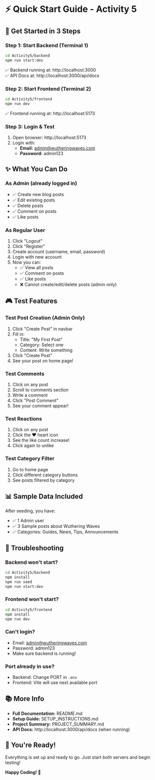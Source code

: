 # ⚡ Quick Start Guide - Activity 5

## 🎯 Get Started in 3 Steps

### Step 1: Start Backend (Terminal 1)
```bash
cd Activity5/backend
npm run start:dev
```
✅ Backend running at: http://localhost:3000  
✅ API Docs at: http://localhost:3000/api/docs

### Step 2: Start Frontend (Terminal 2)
```bash
cd Activity5/frontend
npm run dev
```
✅ Frontend running at: http://localhost:5173

### Step 3: Login & Test
1. Open browser: http://localhost:5173
2. Login with:
   - **Email:** admin@wutheringwaves.com
   - **Password:** admin123

## ✨ What You Can Do

### As Admin (already logged in)
- ✅ Create new blog posts
- ✅ Edit existing posts
- ✅ Delete posts
- ✅ Comment on posts
- ✅ Like posts

### As Regular User
1. Click "Logout"
2. Click "Register" 
3. Create account (username, email, password)
4. Login with new account
5. Now you can:
   - ✅ View all posts
   - ✅ Comment on posts
   - ✅ Like posts
   - ❌ Cannot create/edit/delete posts (admin only)

## 🎮 Test Features

### Test Post Creation (Admin Only)
1. Click "Create Post" in navbar
2. Fill in:
   - Title: "My First Post"
   - Category: Select one
   - Content: Write something
3. Click "Create Post"
4. See your post on home page!

### Test Comments
1. Click on any post
2. Scroll to comments section
3. Write a comment
4. Click "Post Comment"
5. See your comment appear!

### Test Reactions
1. Click on any post
2. Click the ❤️ heart icon
3. See the like count increase!
4. Click again to unlike

### Test Category Filter
1. Go to home page
2. Click different category buttons
3. See posts filtered by category

## 📊 Sample Data Included

After seeding, you have:
- ✅ 1 Admin user
- ✅ 3 Sample posts about Wuthering Waves
- ✅ Categories: Guides, News, Tips, Announcements

## 🔧 Troubleshooting

### Backend won't start?
```bash
cd Activity5/backend
npm install
npm run seed
npm run start:dev
```

### Frontend won't start?
```bash
cd Activity5/frontend
npm install
npm run dev
```

### Can't login?
- Email: admin@wutheringwaves.com
- Password: admin123
- Make sure backend is running!

### Port already in use?
- Backend: Change PORT in `.env`
- Frontend: Vite will use next available port

## 📚 More Info

- **Full Documentation:** README.md
- **Setup Guide:** SETUP_INSTRUCTIONS.md
- **Project Summary:** PROJECT_SUMMARY.md
- **API Docs:** http://localhost:3000/api/docs (when running)

## 🎉 You're Ready!

Everything is set up and ready to go. Just start both servers and begin testing!

**Happy Coding! 🚀**
